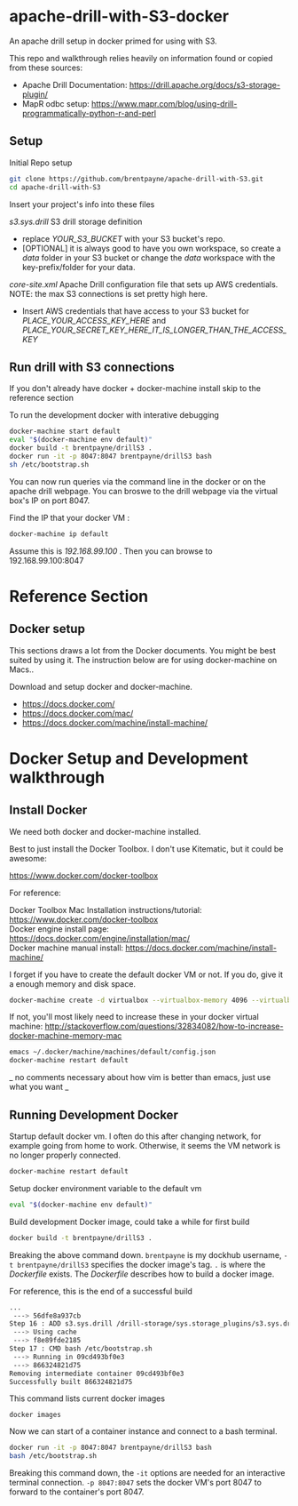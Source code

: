 # apache-drill-with-S3-docker
An apache drill setup in docker primed for using with S3.

This repo and walkthrough relies heavily on information found or copied from these sources:
  - Apache Drill Documentation: https://drill.apache.org/docs/s3-storage-plugin/
  - MapR odbc setup: https://www.mapr.com/blog/using-drill-programmatically-python-r-and-perl

## Setup

Initial Repo setup
```sh
git clone https://github.com/brentpayne/apache-drill-with-S3.git
cd apache-drill-with-S3
```

Insert your project's info into these files

*s3.sys.drill*
S3 drill storage definition
 -  replace *YOUR_S3_BUCKET* with your S3 bucket's repo.
 - [OPTIONAL] it is always good to have you own workspace, so create a _data_ folder in your S3 bucket or change the _data_ workspace with the key-prefix/folder for your data.

*core-site.xml*
Apache Drill configuration file that sets up AWS credentials.  NOTE: the max S3 connections is set pretty high here.
 -  Insert AWS credentials that have access to your S3 bucket for *PLACE_YOUR_ACCESS_KEY_HERE* and *PLACE_YOUR_SECRET_KEY_HERE_IT_IS_LONGER_THAN_THE_ACCESS_KEY*

## Run drill with S3 connections
If you don't already have docker + docker-machine install skip to the reference section

To run the development docker with interative debugging
```sh
docker-machine start default
eval "$(docker-machine env default)"
docker build -t brentpayne/drillS3 .
docker run -it -p 8047:8047 brentpayne/drillS3 bash
sh /etc/bootstrap.sh
```

You can now run queries via the command line in the docker or on the apache drill webpage.
You can broswe to the drill webpage via the virtual box's IP on port 8047.

Find the IP that your docker VM :
```sh
docker-machine ip default
```

Assume this is _192.168.99.100_ . Then you can browse to 192.168.99.100:8047


# Reference Section 
## Docker setup

This sections draws a lot from the Docker documents.  You might be best suited by using it. The instruction below are for using docker-machine on Macs..

Download and setup docker and docker-machine.  
  - https://docs.docker.com/
  - https://docs.docker.com/mac/
  - https://docs.docker.com/machine/install-machine/

# Docker Setup and Development walkthrough

## Install Docker

We need both docker and docker-machine installed.

Best to just install the Docker Toolbox. I don't use Kitematic, but it could be awesome:

https://www.docker.com/docker-toolbox

For reference:

Docker Toolbox Mac Installation instructions/tutorial: https://www.docker.com/docker-toolbox <br>
Docker engine install page: https://docs.docker.com/engine/installation/mac/  <br>
Docker machine manual install: https://docs.docker.com/machine/install-machine/ <br>

I forget if you have to create the default docker VM or not.  If you do, give it a enough memory and disk space.
```sh
docker-machine create -d virtualbox --virtualbox-memory 4096 --virtualbox-disk-size 20000 default
```

If not, you'll most likely need to increase these in your docker virtual machine:
http://stackoverflow.com/questions/32834082/how-to-increase-docker-machine-memory-mac

```sh
emacs ~/.docker/machine/machines/default/config.json
docker-machine restart default
```
_ no comments necessary about how vim is better than emacs, just use what you want _

## Running Development Docker

Startup default docker vm.  I often do this after changing network, for example going from home to work.  Otherwise, it seems the VM network is no longer properly connected.
```sh
docker-machine restart default
```

Setup docker environment variable to the default vm
```sh
eval "$(docker-machine env default)"
```

Build development Docker image, could take a while for first build
```sh
docker build -t brentpayne/drillS3 .
```

Breaking the above command down.  `brentpayne` is my dockhub username, `-t brentpayne/drillS3` specifies the docker image's tag.  `.` is where the _Dockerfile_ exists.  The _Dockerfile_ describes how to build a docker image.

For reference, this is the end of a successful build
```sh
...
 ---> 56dfe8a937cb
Step 16 : ADD s3.sys.drill /drill-storage/sys.storage_plugins/s3.sys.drill
 ---> Using cache
 ---> f8e89fde2185
Step 17 : CMD bash /etc/bootstrap.sh
 ---> Running in 09cd493bf0e3
 ---> 866324821d75
Removing intermediate container 09cd493bf0e3
Successfully built 866324821d75
```

This command lists current docker images
```
docker images
```

Now we can start of a container instance and connect to a bash terminal.
```sh
docker run -it -p 8047:8047 brentpayne/drillS3 bash
bash /etc/bootstrap.sh
```

Breaking this command down, the `-it` options are needed for an interactive terminal connection.  `-p 8047:8047` sets the docker VM's port 8047 to forward to the container's port 8047.

